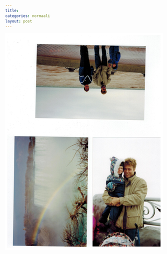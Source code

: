```yaml
---
title: 
categories: normaali
layout: post 
--- 
```

![lapsuuden-skanni-3](/images/lapsuuden-skanni-3.jpg)
